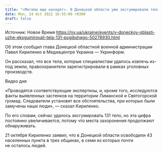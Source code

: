 ```yaml
---
title: "«Могилы еще находят». В Донецкой области уже эксгумировали тела 131 погибшего — глава ОВА"
date: Mon, 24 Oct 2022 16:55:00 +0300
draft: false
---
```

Источник: Новое Время https://nv.ua/ukraine/events/v-doneckoy-oblasti-uzhe-eksgumirovali-tela-131-pogibshego-50278930.html


 Об этом сообщил глава Донецкой областной военной администрации Павел Кириленко в Медиацентре Украина — Укринформ.

Он рассказал, что все тела, которые специалистам удалось извлечь из-под земли, правоохранители зарегистрировали в рамках уголовных производств.

 Видео дня   

«Проводятся соответствующие экспертизы, и, кроме того, исследуются факты выявленных застенков на территории Лиманской и Святогорской громад. Следователи установят все обстоятельства, при которых были замучены наши люди», — сказал Кириленко.

По его словам, сейчас удалось эксгумировать 131 тело, но эта цифра постоянно увеличивается, потому что места захоронения продолжают обнаруживать.

 21 октября Кириленко заявил, что в Донецкой области освободили 43 населенных пункта в трех общинах, в семи из которых почти не осталось людей.
